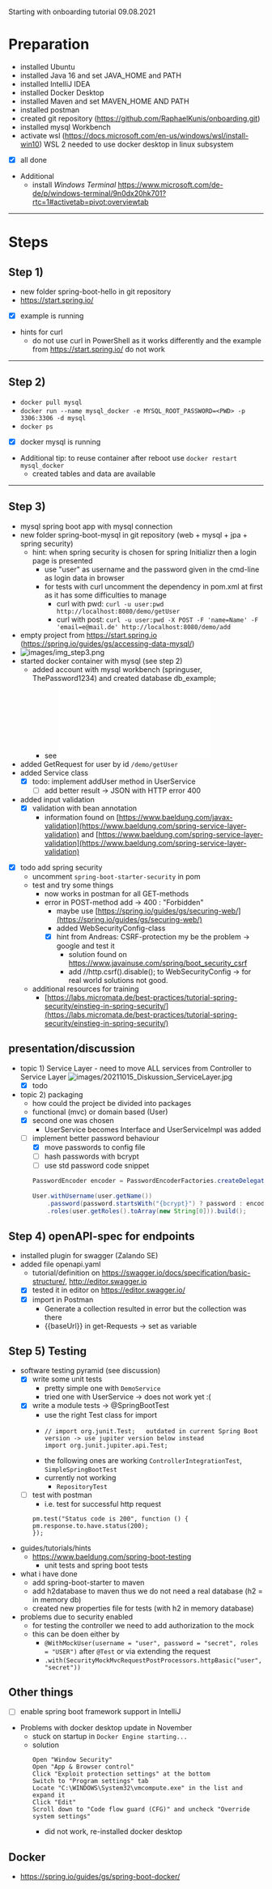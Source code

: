 Starting with onboarding tutorial
09.08.2021

# Preparation

- installed Ubuntu
- installed Java 16 and set JAVA_HOME and PATH
- installed IntelliJ IDEA
- installed Docker Desktop
- installed Maven and set MAVEN_HOME AND PATH
- installed postman
- created git repository (https://github.com/RaphaelKunis/onboarding.git)
- installed mysql Workbench
- activate wsl (https://docs.microsoft.com/en-us/windows/wsl/install-win10)
	WSL 2 needed to use docker desktop in linux subsystem
- [x] all done
- Additional
	- install _Windows Terminal_ https://www.microsoft.com/de-de/p/windows-terminal/9n0dx20hk701?rtc=1#activetab=pivot:overviewtab
***
	
# Steps
## Step 1)
- new folder spring-boot-hello in git repository
- https://start.spring.io/
- [x] example is running 
- hints for curl
  - do not use curl in PowerShell as it works differently and the example from https://start.spring.io/ do not work   
***
  
## Step 2)
- `docker pull mysql`
- `docker run --name mysql_docker -e MYSQL_ROOT_PASSWORD=<PWD> -p 3306:3306 -d mysql`
- `docker ps`
- [x] docker mysql is running 
- Additional tip: to reuse container after reboot use `docker restart mysql_docker`
  - created tables and data are available
***
  
## Step 3) 
- mysql spring boot app with mysql connection
- new folder spring-boot-mysql in git repository (web + mysql + jpa + spring security)
  - hint: when spring security is chosen for spring Initializr then a login page is presented
    - use "user" as username and the password given in the cmd-line as login data in browser
    - for tests with curl uncomment the dependency in pom.xml at first as it has some difficulties to manage
      - curl with pwd: `curl -u user:pwd http://localhost:8080/demo/getUser`
      - curl with post: `curl -u user:pwd -X POST -F 'name=Name' -F 'email=e@mail.de' http://localhost:8080/demo/add`
- empty project from https://start.spring.io (https://spring.io/guides/gs/accessing-data-mysql/)
- ![images/img_step3.png](images/img_step3.png)
- started docker container with mysql (see step 2)
  - added account with mysql workbench (springuser, ThePassword1234) and created database db_example;
    - see ![sql_create_script.sql](spring-boot-mysql/sql_create_script.sql)
- added GetRequest for user by id `/demo/getUser`
- added Service class
  - [x] todo: implement addUser method in UserService
    - [ ] add better result -> JSON with HTTP error 400
- added input validation
  - [x] validation with bean annotation
    - information found on [https://www.baeldung.com/javax-validation](https://www.baeldung.com/spring-service-layer-validation) and [https://www.baeldung.com/spring-service-layer-validation](https://www.baeldung.com/spring-service-layer-validation)
- [x] todo add spring security 
  - uncomment `spring-boot-starter-security` in pom
  - test and try some things
    - now works in postman for all GET-methods
    - error in POST-method add -> 400 : "Forbidden"
      - maybe use [https://spring.io/guides/gs/securing-web/](https://spring.io/guides/gs/securing-web/)
      - added WebSecurityConfig-class
      - [x] hint from Andreas: CSRF-protection my be the problem -> google and test it
        - solution found on https://www.javainuse.com/spring/boot_security_csrf
        - add //http.csrf().disable(); to WebSecurityConfig -> for real world solutions not good.
  - additional resources for training
    - [https://labs.micromata.de/best-practices/tutorial-spring-security/einstieg-in-spring-security/](https://labs.micromata.de/best-practices/tutorial-spring-security/einstieg-in-spring-security/)
  
## presentation/discussion
  - topic 1) Service Layer - need to move ALL services from Controller to Service Layer 
    ![images/20211015_Diskussion_ServiceLayer.jpg](images/20211015_Diskussion_ServiceLayer.jpg)
    - [x] todo
  - topic 2) packaging
    - how could the project be divided into packages
    - functional (mvc) or domain based (User)
    - [x] second one was chosen
      - UserService becomes Interface and UserServiceImpl was added   
    - [ ] implement better password behaviour
      - [x] move passwords to config file
      - [ ] hash passwords with bcrypt
      - [ ] use std password code snippet

      ```java
      PasswordEncoder encoder = PasswordEncoderFactories.createDelegatingPasswordEncoder();
        
      User.withUsername(user.getName())
          .password(password.startsWith("{bcrypt}") ? password : encoder.encode(password))
          .roles(user.getRoles().toArray(new String[0])).build();
      ```

## Step 4) openAPI-spec for endpoints
  - installed plugin for swagger (Zalando SE) 
  - added file openapi.yaml 
    - tutorial/definition on https://swagger.io/docs/specification/basic-structure/, http://editor.swagger.io
    - [x] tested it in editor on https://editor.swagger.io/
    - [x] import in Postman
      - Generate a collection resulted in error but the collection was there 
      - {{baseUrl}} in get-Requests -> set as variable 
      
## Step 5) Testing
  - software testing pyramid (see discussion)
    - [x] write some unit tests
      - pretty simple one with `DemoService`
      - tried one with UserService -> does not work yet :(
    - [x] write a module tests -> @SpringBootTest
      - use the right Test class for import
      - ```
        // import org.junit.Test;	outdated in current Spring Boot version -> use jupiter version below instead
        import org.junit.jupiter.api.Test;
        ```
      - the following ones are working
        `ControllerIntegrationTest`, `SimpleSpringBootTest` 
      - currently not working
        - `RepositoryTest`
    - [ ] test with postman
      - i.e. test for successful http request
      ```
      pm.test("Status code is 200", function () {
      pm.response.to.have.status(200);
      });
      ```
  - guides/tutorials/hints
    - https://www.baeldung.com/spring-boot-testing
      - unit tests and spring boot tests
  - what i have done 
    - add spring-boot-starter to maven
    - add h2database to maven thus we do not need a real database (h2 = in memory db)
    - created new properties file for tests (with h2 in memory database)
  - problems due to security enabled
    - for testing the controller we need to add authorization to the mock
    - this can be doen either by
      - `@WithMockUser(username = "user", password = "secret", roles = "USER")` after `@Test`
      or via extending the request
      - `.with(SecurityMockMvcRequestPostProcessors.httpBasic("user", "secret"))`

## Other things
  - [ ] enable spring boot framework support in IntelliJ
  - Problems with docker desktop update in November
    - stuck on startup in `Docker Engine starting...` 
    - solution
      ```
      Open "Window Security"
      Open "App & Browser control"
      Click "Exploit protection settings" at the bottom
      Switch to "Program settings" tab
      Locate "C:\WINDOWS\System32\vmcompute.exe" in the list and expand it
      Click "Edit"
      Scroll down to "Code flow guard (CFG)" and uncheck "Override system settings"
      ```
      - did not work, re-installed docker desktop

## Docker
  - https://spring.io/guides/gs/spring-boot-docker/